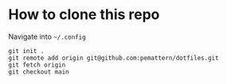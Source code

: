 # How to clone this repo

Navigate into `~/.config`

```
git init .
git remote add origin git@github.com:pemattern/dotfiles.git
git fetch origin
git checkout main
```
